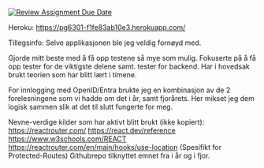 [![Review Assignment Due Date](https://classroom.github.com/assets/deadline-readme-button-24ddc0f5d75046c5622901739e7c5dd533143b0c8e959d652212380cedb1ea36.svg)](https://classroom.github.com/a/pgC2zHhI)

Heroku: https://pg6301-f1fe83ab10e3.herokuapp.com/

Tillegsinfo:
Selve applikasjonen ble jeg veldig fornøyd med. 

Gjorde mitt beste med å få opp testene så mye som mulig. Fokuserte på å få opp tester for de viktigste delene samt. tester for backend. Har i hovedsak brukt teorien som har blitt lært i timene.

For innlogging med OpenID/Entra brukte jeg en kombinasjon av de 2 forelesningene som vi hadde om det i år, samt fjorårets. Her mikset jeg dem logisk sammen slik at det til slutt fungerte for meg.

Nevne-verdige kilder som har aktivt blitt brukt (ikke kopiert):
https://reactrouter.com/
https://react.dev/reference
https://www.w3schools.com/REACT
https://reactrouter.com/en/main/hooks/use-location (Spesifikt for Protected-Routes)
Githubrepo tilknyttet emnet fra i år og i fjor.